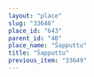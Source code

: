 ```yaml
---
layout: "place"
slug: "33646"
place_id: "643"
parent_id: "40"
place_name: "Šapputtu"
title: "Šapputtu"
previous_item: "33649"
---
```

